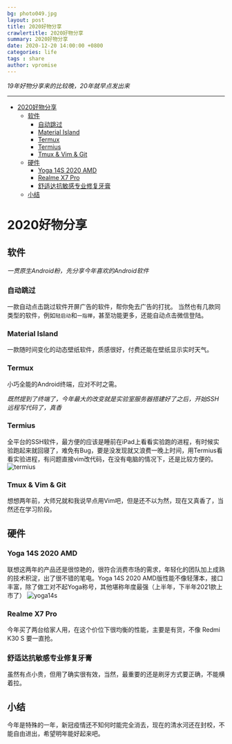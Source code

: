 ```yaml
---
bg: photo049.jpg
layout: post
title: 2020好物分享
crawlertitle: 2020好物分享
summary: 2020好物分享
date: 2020-12-20 14:00:00 +0800
categories: life
tags : share
author: vpromise
---
```


*19年好物分享来的比较晚，20年就早点发出来*


---

- [2020好物分享](#2020好物分享)
  - [软件](#软件)
    - [自动跳过](#自动跳过)
    - [Material Island](#material-island)
    - [Termux](#termux)
    - [Termius](#termius)
    - [Tmux & Vim & Git](#tmux--vim--git)
  - [硬件](#硬件)
    - [Yoga 14S 2020 AMD](#yoga-14s-2020-amd)
    - [Realme X7 Pro](#realme-x7-pro)
    - [舒适达抗敏感专业修复牙膏](#舒适达抗敏感专业修复牙膏)
  - [小结](#小结)

# 2020好物分享

## 软件

*一贯原生Android粉，先分享今年喜欢的Android软件*

### 自动跳过
一款自动点击跳过软件开屏广告的软件，帮你免去广告的打扰。
当然也有几款同类型的软件，例如`轻启动`和`一指禅`，甚至功能更多，还能自动点击微信登陆。

### Material Island
一款随时间变化的动态壁纸软件，质感很好，付费还能在壁纸显示实时天气。

### Termux
小巧全能的Android终端，应对不时之需。

*既然提到了终端了，今年最大的改变就是实验室服务器搭建好了之后，开始SSH远程写代码了，真香*

### Termius
全平台的SSH软件，最方便的应该是睡前在iPad上看看实验跑的进程，有时候实验跑起来就回寝了，难免有Bug，要是没发现就又浪费一晚上时间，用Termius看看实验进程，有问题直接vim改代码，在没有电脑的情况下，还是比较方便的。
![termius](https://assets.website-files.com/5c7036349b5477bf13f828cf/5c7eb7590c28be6ee5c8afdb_termius-p-1080.jpeg)

### Tmux & Vim & Git
想想两年前，大师兄就和我说早点用Vim吧，但是还不以为然，现在又真香了，当然还在学习阶段。

## 硬件

### Yoga 14S 2020 AMD
联想这两年的产品还是很惊艳的，很符合消费市场的需求，年轻化的团队加上成熟的技术积淀，出了很不错的笔电。Yoga 14S 2020 AMD版性能不像轻薄本，接口丰富，除了做工对不起Yoga称号，其他堪称年度最强（上半年，下半年2021款上市了）
![yoga14s](https://p4.lefile.cn/product/adminweb/2020/10/20/6QE1yq7PAhwJnnx3lnxtEgVhy-9363.jpg)

### Realme X7 Pro
今年买了两台给家人用，在这个价位下很均衡的性能，主要是有货，不像 Redmi K30 S 要一直抢。

### 舒适达抗敏感专业修复牙膏
虽然有点小贵，但用了确实很有效，当然，最重要的还是刷牙方式要正确，不能横着拉。


## 小结
今年是特殊的一年，新冠疫情还不知何时能完全消去，现在的清水河还在封校，不能自由进出，希望明年能好起来吧。